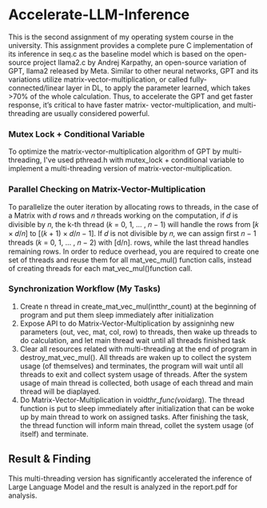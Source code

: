 # Accelerate-LLM-Inference

This is the second assignment of my operating system course in the university. This assignment provides a complete pure C implementation of its inference in seq.c as the baseline model which is based on the open-source project llama2.c by Andrej Karpathy, an open-source variation of GPT, llama2 released by Meta. Similar to other neural networks, GPT and its variations utilize matrix-vector-multiplication, or called fully- connected/linear layer in DL, to apply the parameter learned, which takes >70% of the whole calculation. Thus, to accelerate the GPT and get faster response, it’s critical to have faster matrix- vector-multiplication, and multi-threading are usually considered powerful.

### Mutex Lock + Conditional Variable
To optimize the matrix-vector-multiplication algorithm of GPT by multi-threading, I've used pthread.h with mutex_lock + conditional variable to implement a multi-threading version of matrix-vector-multiplication. 

### Parallel Checking on Matrix-Vector-Multiplication
To parallelize the outer iteration by allocating rows to threads, in the case of a Matrix with 𝑑 rows and 𝑛 threads working on the computation, if 𝑑 is divisible by 𝑛, the k-th thread (𝑘 = 0, 1, ... , 𝑛 − 1) will handle the rows from [𝑘 × 𝑑/𝑛] to [(𝑘 + 1) × 𝑑/𝑛 − 1]. If 𝑑 is not divisible by 𝑛, we can assign first 𝑛 − 1 threads (𝑘 = 0, 1, ... , 𝑛 − 2) with [d/n]. rows, while the last thread handles remaining rows. In order to reduce overhead, you are required to create one set of threads and reuse them for all mat_vec_mul() function calls, instead of creating threads for each mat_vec_mul()function call. 

### Synchronization Workflow (My Tasks)
1. Create n thread in create_mat_vec_mul(intthr_count) at the beginning of program and put them sleep immediately after initialization 
2. Expose API to do Matrix-Vector-Multiplication by assigninhg new parameters (out, vec, mat, col, row) to threads, then wake up threads to do calculation, and let main thread wait until all threads finished task
3. Clear all resources related with multi-threading at the end of program in destroy_mat_vec_mul(). All threads are waken up to collect the system usage (of themselves) and terminates, the program will wait until all threads to exit and collect system usage of threads. After the system usage of main thread is collected, both usage of each thread and main thread will be diaplayed.
4. Do Matrix-Vector-Multiplication in void*thr_func(void*arg). The thread function is put to sleep immediately after initialization that can be woke up by main thread to work on assigned tasks. After finishing the task, the thread function will inform main thread, collet the system usage (of itself) and terminate. 


## Result & Finding
This multi-threading version has significantly accelerated the inference of Large Language Model and the result is analyzed in the report.pdf for analysis.

